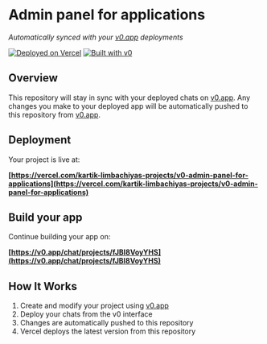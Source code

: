 # Admin panel for applications

*Automatically synced with your [v0.app](https://v0.app) deployments*

[![Deployed on Vercel](https://img.shields.io/badge/Deployed%20on-Vercel-black?style=for-the-badge&logo=vercel)](https://vercel.com/kartik-limbachiyas-projects/v0-admin-panel-for-applications)
[![Built with v0](https://img.shields.io/badge/Built%20with-v0.app-black?style=for-the-badge)](https://v0.app/chat/projects/fJBI8VoyYHS)

## Overview

This repository will stay in sync with your deployed chats on [v0.app](https://v0.app).
Any changes you make to your deployed app will be automatically pushed to this repository from [v0.app](https://v0.app).

## Deployment

Your project is live at:

**[https://vercel.com/kartik-limbachiyas-projects/v0-admin-panel-for-applications](https://vercel.com/kartik-limbachiyas-projects/v0-admin-panel-for-applications)**

## Build your app

Continue building your app on:

**[https://v0.app/chat/projects/fJBI8VoyYHS](https://v0.app/chat/projects/fJBI8VoyYHS)**

## How It Works

1. Create and modify your project using [v0.app](https://v0.app)
2. Deploy your chats from the v0 interface
3. Changes are automatically pushed to this repository
4. Vercel deploys the latest version from this repository
